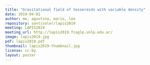 ```yaml
---
title: "Gravitational field of tesseroids with variable density"
date: 2019-04-01
author: me, agustina, mario, leo
repository: santisoler/lapis2019
meeting: LAPIS2019
meeting_url: http://lapis2019.fcaglp.unlp.edu.ar/
image: lapis2019.jpg
pdf: lapis2019.pdf
thumbnail: lapis2019-thumbnail.jpg
license: cc-by
layout: poster
---
```

